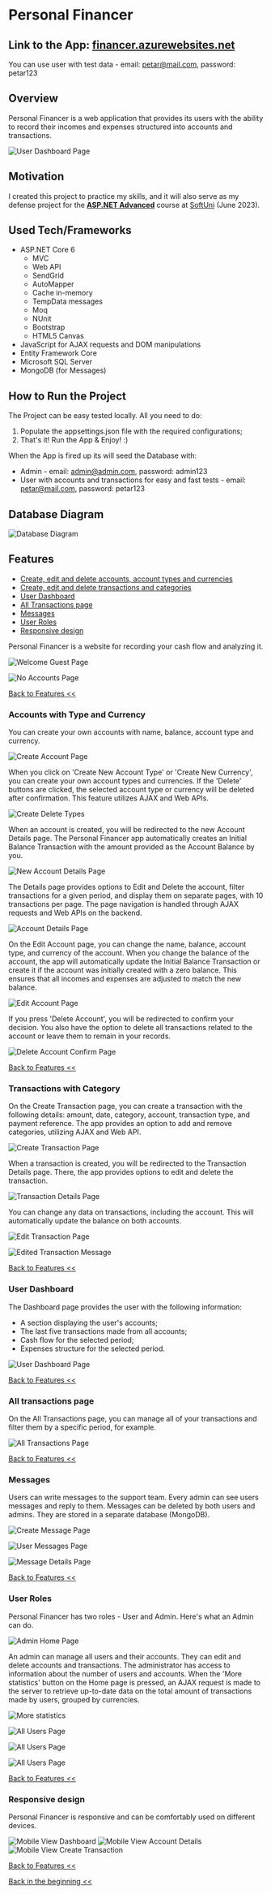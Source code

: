 # Personal Financer

## Link to the App: <a href='https://financer.azurewebsites.net/'><b>financer.azurewebsites.net</b></a>
You can use user with test data - email: petar@mail.com, password: petar123

## Overview
Personal Financer is a web application that provides its users with the ability to record their incomes and expenses structured into accounts and transactions.

![User Dashboard Page](./Screenshots/user-dashboard-page.jpeg)

## Motivation
I created this project to practice my skills, and it will also serve as my defense project for the [**ASP.NET Advanced**](https://softuni.bg/trainings/4107/asp-net-advanced-june-2023) course at [SoftUni](https://softuni.bg/ "SoftUni") (June 2023).

## Used Tech/Frameworks
- ASP.NET Core 6
    - MVC
    - Web API
    - SendGrid
    - AutoMapper
    - Cache in-memory
    - TempData messages
    - Moq
    - NUnit
    - Bootstrap
    - HTML5 Canvas
- JavaScript for AJAX requests and DOM manipulations
- Entity Framework Core
- Microsoft SQL Server
- MongoDB (for Messages)

## How to Run the Project

The Project can be easy tested locally. All you need to do:
1. Populate the appsettings.json file with the required configurations;
2. That's it! Run the App & Enjoy! :)

When the App is fired up its will seed the Database with: 
- Admin - email: admin@admin.com, password: admin123
- User with accounts and transactions for easy and fast tests - email: petar@mail.com, password: petar123

## Database Diagram

![Database Diagram](./Screenshots/database-diagram.png)

## Features

- [Create, edit and delete accounts, account types and currencies](#accounts-with-type-and-currency)
- [Create, edit and delete transactions and categories](#transactions-with-category)
- [User Dashboard](#user-dashboard)
- [All Transactions page](#all-transactions-page)
- [Messages](#messages)
- [User Roles](#user-roles)
- [Responsive design](#responsive-design)


Personal Financer is a website for recording your cash flow and analyzing it.

![Welcome Guest Page](./Screenshots/welcome-page.jpeg)

![No Accounts Page](./Screenshots/home-page-no-accounts.jpeg)

[Back to Features <<](#features)

### Accounts with Type and Currency

You can create your own accounts with name, balance, account type and currency.

![Create Account Page](./Screenshots/create-account-page.jpeg)

When you click on 'Create New Account Type' or 'Create New Currency', you can create your own account types and currencies. If the 'Delete' buttons are clicked, the selected account type or currency will be deleted after confirmation. This feature utilizes AJAX and Web APIs.

![Create Delete Types](./Screenshots/create-delete-account-type-or-currency.jpeg)

When an account is created, you will be redirected to the new Account Details page. The Personal Financer app automatically creates an Initial Balance Transaction with the amount provided as the Account Balance by you.

![New Account Details Page](./Screenshots/new-account-page.jpeg)

The Details page provides options to Edit and Delete the account, filter transactions for a given period, and display them on separate pages, with 10 transactions per page. The page navigation is handled through AJAX requests and Web APIs on the backend.

![Account Details Page](./Screenshots/account-details-page.jpeg)

On the Edit Account page, you can change the name, balance, account type, and currency of the account. When you change the balance of the account, the app will automatically update the Initial Balance Transaction or create it if the account was initially created with a zero balance. This ensures that all incomes and expenses are adjusted to match the new balance.

![Edit Account Page](./Screenshots/edit-account-page.jpeg)

If you press 'Delete Account', you will be redirected to confirm your decision. You also have the option to delete all transactions related to the account or leave them to remain in your records.

![Delete Account Confirm Page](./Screenshots/confirm-delete-account-page.jpeg)

[Back to Features <<](#features)

### Transactions with Category

On the Create Transaction page, you can create a transaction with the following details: amount, date, category, account, transaction type, and payment reference. The app provides an option to add and remove categories, utilizing AJAX and Web API.

![Create Transaction Page](./Screenshots/create-transaction-page.jpeg)

When a transaction is created, you will be redirected to the Transaction Details page. There, the app provides options to edit and delete the transaction.

![Transaction Details Page](./Screenshots/transaction-details-page.jpeg)

You can change any data on transactions, including the account. This will automatically update the balance on both accounts.

![Edit Transaction Page](./Screenshots/edit-transaction-page.jpeg)

![Edited Transaction Message](./Screenshots/edited-transaction-message.jpeg)

[Back to Features <<](#features)

### User Dashboard

The Dashboard page provides the user with the following information:
- A section displaying the user's accounts;
- The last five transactions made from all accounts;
- Cash flow for the selected period;
- Expenses structure for the selected period.

![User Dashboard Page](./Screenshots/user-dashboard-page.jpeg)

[Back to Features <<](#features)

### All transactions page

On the All Transactions page, you can manage all of your transactions and filter them by a specific period, for example.

![All Transactions Page](./Screenshots/all-transactions-page.jpeg)

[Back to Features <<](#features)

### Messages

Users can write messages to the support team. Every admin can see users messages and reply to them. Messages can be deleted by both users and admins. They are stored in a separate database (MongoDB).

![Create Message Page](./Screenshots/create-message-page.jpeg)

![User Messages Page](./Screenshots/user-messages.jpeg)

![Message Details Page](./Screenshots/message-details-page.jpeg)

[Back to Features <<](#features)

### User Roles

Personal Financer has two roles - User and Admin.
Here's what an Admin can do.

![Admin Home Page](./Screenshots/admin-homepage.jpeg)

An admin can manage all users and their accounts. They can edit and delete accounts and transactions. The administrator has access to information about the number of users and accounts. When the 'More statistics' button on the Home page is pressed, an AJAX request is made to the server to retrieve up-to-date data on the total amount of transactions made by users, grouped by currencies.

![More statistics](./Screenshots/admin-more-statistics.jpeg)

![All Users Page](./Screenshots/all-users-page.jpeg)

![All Users Page](./Screenshots/all-accounts-page.jpeg)

![All Users Page](./Screenshots/user-details-page.jpeg)

[Back to Features <<](#features)

### Responsive design

Personal Financer is responsive and can be comfortably used on different devices.

![Mobile View Dashboard](./Screenshots/mobile-view-dashboard.jpeg)
![Mobile View Account Details](./Screenshots/mobile-view-account-details.jpeg)
![Mobile View Create Transaction](./Screenshots/mobile-view-create-transaction.jpeg)

[Back to Features <<](#features)

[Back in the beginning <<](#personal-financer)